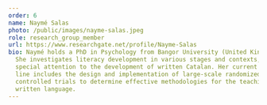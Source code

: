 ```yaml
---
order: 6
name: Naymé Salas
photo: /public/images/nayme-salas.jpeg
role: research_group_member
url: https://www.researchgate.net/profile/Nayme-Salas
bio: Naymé holds a PhD in Psychology from Bangor University (United Kingdom).
  She investigates literacy development in various stages and contexts, with
  special attention to the development of written Catalan. Her current research
  line includes the design and implementation of large-scale randomized
  controlled trials to determine effective methodologies for the teaching of
  written language.
---
```

